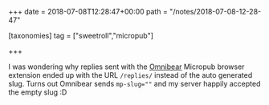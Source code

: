 +++
date = 2018-07-08T12:28:47+00:00
path = "/notes/2018-07-08-12-28-47"

[taxonomies]
tag = ["sweetroll","micropub"]

+++

I was wondering why replies sent with the [Omnibear](https://omnibear.com/) Micropub browser extension ended up with the URL `/replies/` instead of the auto generated slug. Turns out Omnibear sends `mp-slug=""` and my server happily accepted the empty slug :D